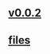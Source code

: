 ## [v0.0.2](https://github.com/littleflute/PEOPLE-IN-AMERICA/edit/master/README.md)
## [files](files)

